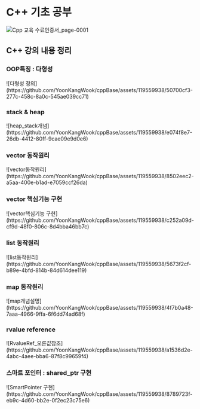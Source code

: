 # C++ 기초 공부
![Cpp 교육 수료인증서_page-0001](https://github.com/YoonKangWook/cppBase/assets/119559938/ff6ef360-8968-40b4-af4c-56c297ce22fb)

## C++ 강의 내용 정리
<h3>OOP특징 : 다형성</h3>
![다형성 정의](https://github.com/YoonKangWook/cppBase/assets/119559938/50700cf3-277c-458c-8a0c-545ae039cc71)

<h3>stack & heap</h3>
![heap_stack개념](https://github.com/YoonKangWook/cppBase/assets/119559938/e074f8e7-26db-4412-80ff-9cae09e9d0e6)

<h3>vector 동작원리</h3>
![vector동작원리](https://github.com/YoonKangWook/cppBase/assets/119559938/8502eec2-a5aa-400e-b1ad-e7059ccf26da)

<h3>vector 핵심기능 구현</h3>
![vector핵심기능 구현](https://github.com/YoonKangWook/cppBase/assets/119559938/c252a09d-cf9d-48f0-806c-8d4bba46bb7c)

<h3>list 동작원리</h3>
![list동작원리](https://github.com/YoonKangWook/cppBase/assets/119559938/5673f2cf-b89e-4bfd-814b-84d614dee119)

<h3>map 동작원리</h3>
![map개념설명](https://github.com/YoonKangWook/cppBase/assets/119559938/4f7b0a48-7aaa-4966-9ffa-6f6dd74ad68f)

<h3>rvalue reference</h3>
![RvalueRef_오른값참조](https://github.com/YoonKangWook/cppBase/assets/119559938/a1536d2e-4abc-4aee-bba6-87f8c99659f4)

<h3>스마트 포인터 : shared_ptr 구현</h3>
![SmartPointer 구현](https://github.com/YoonKangWook/cppBase/assets/119559938/8789723f-eb9c-4d60-bb2e-0f2ec23c75e6)
